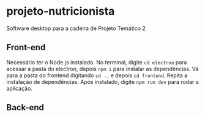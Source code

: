 # projeto-nutricionista
Software desktop para a cadeira de Projeto Temático 2

## Front-end

Necessário ter o Node.js instalado.
No terminal, digite `cd electron` para acessar a pasta do electron, depois `npm i` para instalar as dependências. Vá para a pasta do frontend digitando `cd ..` e depois `cd frontend`. Repita a instalação de dependências.
Após instalado, digite `npm run dev` para rodar a aplicação.

## Back-end

